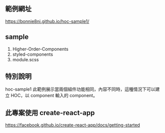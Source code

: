 ## 範例網址

https://bonnie8ni.github.io/hoc-sample1/

## sample

1. Higher-Order-Components
2. styled-components
3. module.scss

## 特別說明

hoc-sample1 此範例展示當兩個組件功能相同，內容不同時，這種情況下可以建立 HOC，以 component 輸入的 component。

## 此專案使用 create-react-app

https://facebook.github.io/create-react-app/docs/getting-started

